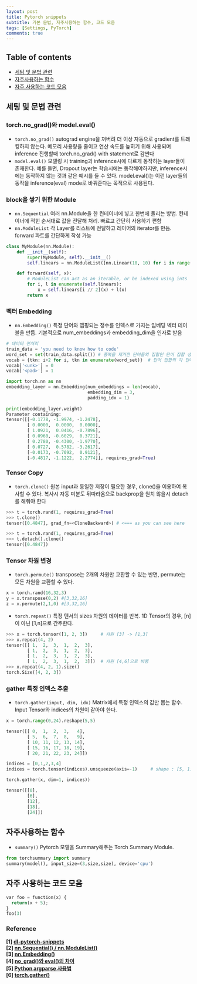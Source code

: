 ```yaml
---
layout: post
title: Pytorch snippets
subtitle: 기본 문법, 자주사용하는 함수, 코드 모음
tags: [Settings, PyTorch]
comments: true
---
```


## Table of contents
- [세팅 및 문법 관련](#세팅-및-문법-관련)
- [자주사용하는 함수](#자주사용하는-함수)
- [자주 사용하는 코드 모음](#자주-사용하는-코드-모음)  

## 세팅 및 문법 관련  
### torch.no_grad()와 model.eval()
- `torch.no_grad()` autograd engine을 꺼버려 더 이상 자동으로 gradient를 트래킹하지 않는다. 메모리 사용량을 줄이고 연산 속도를 높히기 위해 사용되며 inference 진행할때 torch.no_grad() with statement로 감싼다
- `model.eval()` 모델링 시 training과 inference시에 다르게 동작하는 layer들이 존재한다. 예를 들면, Dropout layer는 학습시에는 동작해야하지만, inference시에는 동작하지 않는 것과 같은 예시를 들 수 있다. model.eval()는 이런 layer들의 동작을 inference(eval) mode로 바꿔준다는 목적으로 사용된다. 


### block을 쌓기 위한 Module  
- `nn.Sequential` 여러 nn.Module을 한 컨테이너에 넣고 한번에 돌리는 방법. 컨테이너에 적힌 순서대로 값을 전달해 처리. 빠르고 간단히 사용하기 편함
- `nn.ModuleList` 각 Layer를 리스트에 전달하고 레이어의 iterator를 만듬. forward 파트를 간단하게 작성 가능  

```python
class MyModule(nn.Module):
    def __init__(self):
        super(MyModule, self).__init__()
        self.linears = nn.ModuleList([nn.Linear(10, 10) for i in range(10)])

    def forward(self, x):
        # ModuleList can act as an iterable, or be indexed using ints
        for i, l in enumerate(self.linears):
            x = self.linears[i // 2](x) + l(x)
        return x  
```

### 벡터 Embedding  
- `nn.Embedding()` 특정 단어와 맵핑되는 정수를 인덱스로 가지는 임베딩 벡터 테이블을 만듬. 기본적으로 num_embeddings과 embedding_dim을 인자로 받음

```python
# 데이터 전처리
train_data = 'you need to know how to code'
word_set = set(train_data.split()) # 중복을 제거한 단어들의 집합인 단어 집합 생성.
vocab = {tkn: i+2 for i, tkn in enumerate(word_set)}  # 단어 집합의 각 단어에 고유한 정수 맵핑.
vocab['<unk>'] = 0
vocab['<pad>'] = 1
```  
  
```python
import torch.nn as nn
embedding_layer = nn.Embedding(num_embeddings = len(vocab), 
                               embedding_dim = 3,
                               padding_idx = 1)
                               
print(embedding_layer.weight)
Parameter containing:
tensor([[-0.1778, -1.9974, -1.2478],
        [ 0.0000,  0.0000,  0.0000],
        [ 1.0921,  0.0416, -0.7896],
        [ 0.0960, -0.6029,  0.3721],
        [ 0.2780, -0.4300, -1.9770],
        [ 0.0727,  0.5782, -3.2617],
        [-0.0173, -0.7092,  0.9121],
        [-0.4817, -1.1222,  2.2774]], requires_grad=True)
```

### Tensor Copy
- `torch.clone()` 원본 input과 동일한 저장이 필요한 경우, clone()을 이용하여 복사할 수 있다. 복사시 자동 미분도 뒤따라옴으로 backprop을 원치 않을시 detach를 해줘야 한다  

```python
>>> t = torch.rand(1, requires_grad=True)
>>> t.clone()
tensor([0.4847], grad_fn=<CloneBackward>) # <=== as you can see here

>>> t = torch.rand(1, requires_grad=True)
>>> t.detach().clone()
tensor([0.4847])
```

### Tensor 차원 변경
- `torch.permute()` transpose는 2개의 차원만 교환할 수 있는 반면, permute는 모든 차원을 교환할 수 있다.  
```python
x = torch.rand(16,32,3)
y = x.transpose(0,2) #[3,32,16]
z = x.permute(2,1,0) #[3,32,16]
```


- `torch.repeat()` 특정 텐서의 sizes 차원의 데이터를 반복. 1D Tensor의 경우, [n]이 아닌 [1,n]으로 간주한다.
```python
>>> x = torch.tensor([1, 2, 3])     # 차원 [3] -> [1,3]
>>> x.repeat(4, 2)
tensor([[ 1,  2,  3,  1,  2,  3],
        [ 1,  2,  3,  1,  2,  3],
        [ 1,  2,  3,  1,  2,  3],
        [ 1,  2,  3,  1,  2,  3]])  # 차원 [4,6]으로 바뀜
>>> x.repeat(4, 2, 1).size()
torch.Size([4, 2, 3])
```

### gather 특정 인덱스 추출
- `torch.gather(input, dim, idx)` Matrix에서 특정 인덱스의 값만 뽑는 함수. Input Tensor와 indices의 차원이 같아야 한다.  
```python
x = torch.range(0,24).reshape(5,5)

tensor([[ 0,  1,  2,  3,   4],
        [ 5,  6,  7,  8,   9],
        [ 10, 11, 12, 13, 14],
        [ 15, 16, 17, 18, 19],
        [ 20, 21, 22, 23, 24]]) 

indices = [0,1,2,3,4]
indices = torch.tensor(indices).unsqueeze(axis=-1)     # shape : [5, 1]

torch.gather(x, dim=1, indices))

tensor([[0],
        [6],
        [12],
        [18],
        [24]]) 

```


## 자주사용하는 함수
- `summary()` Pytorch 모델을 Summary해주는 Torch Summary Module.

```python
from torchsummary import summary
summary(model(), input_size=(3,size,size), device='cpu')
```


## 자주 사용하는 코드 모음

```python
var foo = function(x) {
  return(x + 5);
}
foo(3)
```

### Reference
**[1] [dl-pytorch-snippets](https://gaussian37.github.io/dl-pytorch-snippets/#dataloader%EC%9D%98-pin_memory-1)**  
**[2] [nn.Sequential() / nn.ModuleList()](https://gaussian37.github.io/dl-pytorch-snippets/#dataloader%EC%9D%98-pin_memory-1)**   
**[3] [nn.Embedding()](https://wikidocs.net/64779)**  
**[4] [no_grad()와 eval()의 차이](https://coffeedjimmy.github.io/pytorch/2019/11/05/pytorch_nograd_vs_train_eval/)**  
**[5] [Python argparse 사용법](https://greeksharifa.github.io/references/2019/02/12/argparse-usage/)**  
**[6] [torch.gather()](https://data-newbie.tistory.com/709)**  


